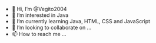 - 👋 Hi, I’m @Vegito2004
- 👀 I’m interested in Java
- 🌱 I’m currently learning Java, HTML, CSS and JavaScript
- 💞️ I’m looking to collaborate on ...
- 📫 How to reach me ...

<!---
Vegito2004/Vegito2004 is a ✨ special ✨ repository because its `README.md` (this file) appears on your GitHub profile.
You can click the Preview link to take a look at your changes.
--->
